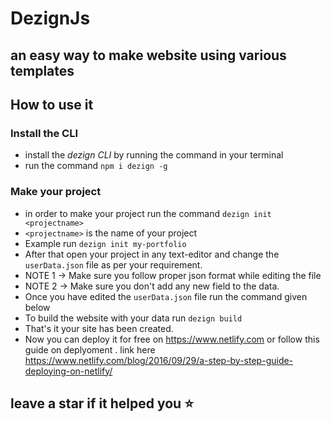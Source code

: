 # DezignJs

## an easy way to make website using various templates

## How to use it

### Install the CLI

- install the _dezign CLI_ by running the command in your terminal
- run the command `npm i dezign -g`

### Make your project

- in order to make your project run the command `dezign init <projectname>`
- `<projectname>` is the name of your project
- Example run `dezign init my-portfolio`
- After that open your project in any text-editor and change the `userData.json` file as per your requirement.
- NOTE 1 -> Make sure you follow proper json format while editing the file
- NOTE 2 -> Make sure you don't add any new field to the data.
- Once you have edited the `userData.json` file run the command given below
- To build the website with your data run `dezign build`
- That's it your site has been created.
- Now you can deploy it for free on https://www.netlify.com or follow this guide on deplyoment . link here https://www.netlify.com/blog/2016/09/29/a-step-by-step-guide-deploying-on-netlify/

## leave a star if it helped you ⭐
